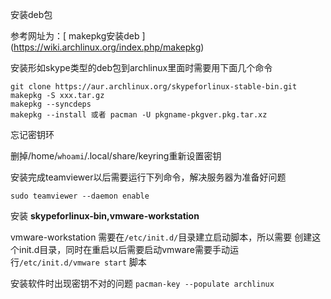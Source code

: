 

安装deb包

参考网址为：[ makepkg安装deb ] (https://wiki.archlinux.org/index.php/makepkg)

安装形如skype类型的deb包到archlinux里面时需要用下面几个命令
```
git clone https://aur.archlinux.org/skypeforlinux-stable-bin.git
makepkg -S xxx.tar.gz
makepkg --syncdeps
makepkg --install 或者 pacman -U pkgname-pkgver.pkg.tar.xz
```

忘记密钥环

删掉/home/`whoami`/.local/share/keyring重新设置密钥


安装完成teamviewer以后需要运行下列命令，解决服务器为准备好问题
```
sudo teamviewer --daemon enable
```

安装 **skypeforlinux-bin,vmware-workstation**

vmware-workstation 需要在```/etc/init.d/```目录建立启动脚本，所以需要
创建这个init.d目录，同时在重启以后需要启动vmware需要手动运行```/etc/init.d/vmware start```
脚本

安装软件时出现密钥不对的问题
```pacman-key --populate archlinux```


